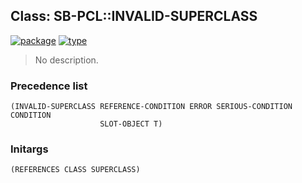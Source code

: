 ## Class: SB-PCL::INVALID-SUPERCLASS
[![package](https://img.shields.io/badge/Package-SB--PCL-5f9ea0.svg?style=social&colorA=999999)](../) [![type](https://img.shields.io/badge/Type-Class-5f9ea0.svg?style=social&colorA=999999)](../#class) 

> No description.

### Precedence list
```
(INVALID-SUPERCLASS REFERENCE-CONDITION ERROR SERIOUS-CONDITION CONDITION
                    SLOT-OBJECT T)
```
### Initargs
```
(REFERENCES CLASS SUPERCLASS)
```
